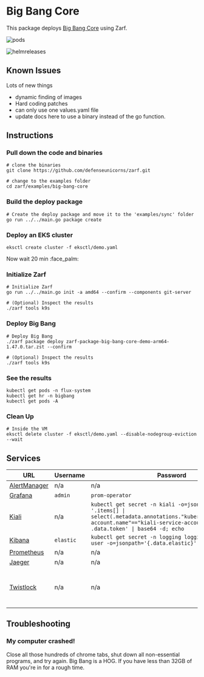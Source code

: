 # Big Bang Core

This package deploys [Big Bang Core](https://repo1.dso.mil/platform-one/big-bang/bigbang) using Zarf.

![pods](./images/pods.png)

![helmreleases](./images/helmreleases.png)

## Known Issues

Lots of new things
* dynamic finding of images
* Hard coding patches
* can only use one values.yaml file
* update docs here to use a binary instead of the go function.

## Instructions

### Pull down the code and binaries

```shell
# clone the binaries
git clone https://github.com/defenseunicorns/zarf.git

# change to the examples folder
cd zarf/examples/big-bang-core

```

### Build the deploy package

```shell
# Create the deploy package and move it to the 'examples/sync' folder
go run ../../main.go package create
```

### Deploy an EKS cluster

```shell
eksctl create cluster -f eksctl/demo.yaml
```

Now wait 20 min :face_palm:

### Initialize Zarf

```shell
# Initialize Zarf
go run ../../main.go init -a amd64 --confirm --components git-server

# (Optional) Inspect the results
./zarf tools k9s
```

### Deploy Big Bang

```shell
# Deploy Big Bang
./zarf package deploy zarf-package-big-bang-core-demo-arm64-1.47.0.tar.zst --confirm

# (Optional) Inspect the results
./zarf tools k9s
```

### See the results

```shell
kubectl get pods -n flux-system
kubectl get hr -n bigbang
kubectl get pods -A
```


### Clean Up

```shell
# Inside the VM
eksctl delete cluster -f eksctl/demo.yaml --disable-nodegroup-eviction --wait
```

## Services

| URL                                                   | Username  | Password                                                                                                                                                                                   | Notes                                                               |
| ----------------------------------------------------- | --------- | ------------------------------------------------------------------------------------------------------------------------------------------------------------------------------------------ | ------------------------------------------------------------------- |
| [AlertManager](https://alertmanager.bigbang.dev:8443) | n/a       | n/a                                                                                                                                                                                        | Unauthenticated                                                     |
| [Grafana](https://grafana.bigbang.dev:8443)           | `admin`   | `prom-operator`                                                                                                                                                                            |                                                                     |
| [Kiali](https://kiali.bigbang.dev:8443)               | n/a       | `kubectl get secret -n kiali -o=json \| jq -r '.items[] \| select(.metadata.annotations."kubernetes.io/service-account.name"=="kiali-service-account") \| .data.token' \| base64 -d; echo` |                                                                     |
| [Kibana](https://kibana.bigbang.dev:8443)             | `elastic` | `kubectl get secret -n logging logging-ek-es-elastic-user -o=jsonpath='{.data.elastic}' \| base64 -d; echo`                                                                                |                                                                     |
| [Prometheus](https://prometheus.bigbang.dev:8443)     | n/a       | n/a                                                                                                                                                                                        | Unauthenticated                                                     |
| [Jaeger](https://tracing.bigbang.dev:8443)            | n/a       | n/a                                                                                                                                                                                        | Unauthenticated                                                     |
| [Twistlock](https://twistlock.bigbang.dev:8443)       | n/a       | n/a                                                                                                                                                                                        | Twistlock has you create an admin account the first time you log in |

## Troubleshooting

### My computer crashed!
Close all those hundreds of chrome tabs, shut down all non-essential programs, and try again. Big Bang is a HOG. If you have less than 32GB of RAM you're in for a rough time.
